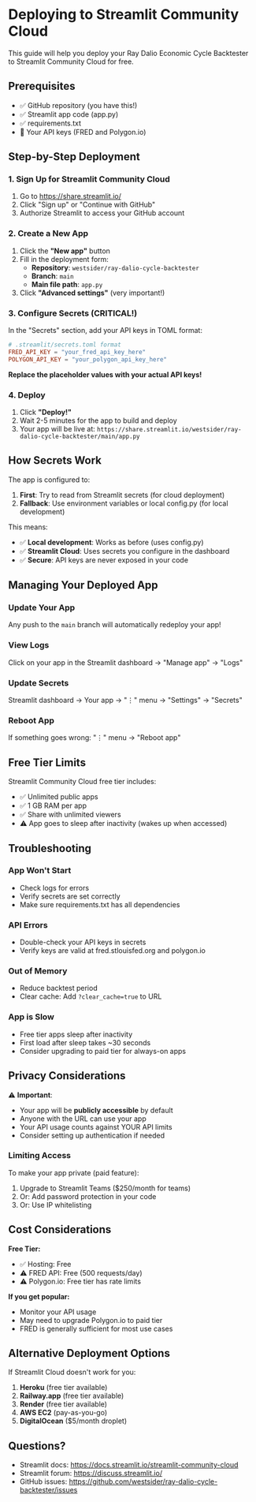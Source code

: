 # Deploying to Streamlit Community Cloud

This guide will help you deploy your Ray Dalio Economic Cycle Backtester to Streamlit Community Cloud for free.

## Prerequisites

- ✅ GitHub repository (you have this!)
- ✅ Streamlit app code (app.py)
- ✅ requirements.txt
- 🔑 Your API keys (FRED and Polygon.io)

## Step-by-Step Deployment

### 1. Sign Up for Streamlit Community Cloud

1. Go to https://share.streamlit.io/
2. Click "Sign up" or "Continue with GitHub"
3. Authorize Streamlit to access your GitHub account

### 2. Create a New App

1. Click the **"New app"** button
2. Fill in the deployment form:
   - **Repository**: `westsider/ray-dalio-cycle-backtester`
   - **Branch**: `main`
   - **Main file path**: `app.py`
3. Click **"Advanced settings"** (very important!)

### 3. Configure Secrets (CRITICAL!)

In the "Secrets" section, add your API keys in TOML format:

```toml
# .streamlit/secrets.toml format
FRED_API_KEY = "your_fred_api_key_here"
POLYGON_API_KEY = "your_polygon_api_key_here"
```

**Replace the placeholder values with your actual API keys!**

### 4. Deploy

1. Click **"Deploy!"**
2. Wait 2-5 minutes for the app to build and deploy
3. Your app will be live at: `https://share.streamlit.io/westsider/ray-dalio-cycle-backtester/main/app.py`

## How Secrets Work

The app is configured to:
1. **First**: Try to read from Streamlit secrets (for cloud deployment)
2. **Fallback**: Use environment variables or local config.py (for local development)

This means:
- ✅ **Local development**: Works as before (uses config.py)
- ✅ **Streamlit Cloud**: Uses secrets you configure in the dashboard
- ✅ **Secure**: API keys are never exposed in your code

## Managing Your Deployed App

### Update Your App
Any push to the `main` branch will automatically redeploy your app!

### View Logs
Click on your app in the Streamlit dashboard → "Manage app" → "Logs"

### Update Secrets
Streamlit dashboard → Your app → "⋮" menu → "Settings" → "Secrets"

### Reboot App
If something goes wrong: "⋮" menu → "Reboot app"

## Free Tier Limits

Streamlit Community Cloud free tier includes:
- ✅ Unlimited public apps
- ✅ 1 GB RAM per app
- ✅ Share with unlimited viewers
- ⚠️ App goes to sleep after inactivity (wakes up when accessed)

## Troubleshooting

### App Won't Start
- Check logs for errors
- Verify secrets are set correctly
- Make sure requirements.txt has all dependencies

### API Errors
- Double-check your API keys in secrets
- Verify keys are valid at fred.stlouisfed.org and polygon.io

### Out of Memory
- Reduce backtest period
- Clear cache: Add `?clear_cache=true` to URL

### App is Slow
- Free tier apps sleep after inactivity
- First load after sleep takes ~30 seconds
- Consider upgrading to paid tier for always-on apps

## Privacy Considerations

⚠️ **Important**:
- Your app will be **publicly accessible** by default
- Anyone with the URL can use your app
- Your API usage counts against YOUR API limits
- Consider setting up authentication if needed

### Limiting Access

To make your app private (paid feature):
1. Upgrade to Streamlit Teams ($250/month for teams)
2. Or: Add password protection in your code
3. Or: Use IP whitelisting

## Cost Considerations

**Free Tier:**
- ✅ Hosting: Free
- ⚠️ FRED API: Free (500 requests/day)
- ⚠️ Polygon.io: Free tier has rate limits

**If you get popular:**
- Monitor your API usage
- May need to upgrade Polygon.io to paid tier
- FRED is generally sufficient for most use cases

## Alternative Deployment Options

If Streamlit Cloud doesn't work for you:

1. **Heroku** (free tier available)
2. **Railway.app** (free tier available)
3. **Render** (free tier available)
4. **AWS EC2** (pay-as-you-go)
5. **DigitalOcean** ($5/month droplet)

## Questions?

- Streamlit docs: https://docs.streamlit.io/streamlit-community-cloud
- Streamlit forum: https://discuss.streamlit.io/
- GitHub issues: https://github.com/westsider/ray-dalio-cycle-backtester/issues
